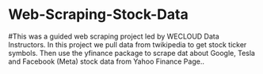 # Web-Scraping-Stock-Data
#This was a guided web scraping project led by WECLOUD Data Instructors. In this  project we pull data from twikipedia to get stock ticker symbols. Then use the yfinance package to scrape dat about Google, Tesla and Facebook (Meta) stock data from Yahoo Finance Page..
